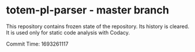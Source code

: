 # totem-pl-parser - master branch

This repository contains frozen state of the repository.
Its history is cleared. It is used only for static code
analysis with Codacy.

Commit Time: 1693261117